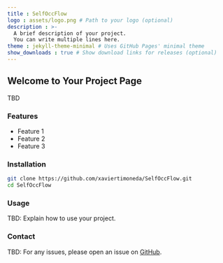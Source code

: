 ```yaml
---
title : SelfOccFlow
logo : assets/logo.png # Path to your logo (optional)
description : >-
  A brief description of your project.
  You can write multiple lines here.
theme : jekyll-theme-minimal # Uses GitHub Pages' minimal theme
show_downloads : true # Show download links for releases (optional)
---
```


## Welcome to Your Project Page

TBD

### Features
- Feature 1
- Feature 2
- Feature 3

### Installation

```bash
git clone https://github.com/xaviertimoneda/SelfOccFlow.git
cd SelfOccFlow
```

### Usage

TBD: Explain how to use your project.

### Contact
TBD: For any issues, please open an issue on [GitHub](https://github.com/xaviertimoneda/SelfOccFlow/issues).
